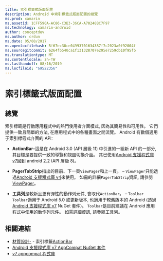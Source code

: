```yaml
---
title: 索引標籤式版面配置
description: Android 中索引標籤式版面配置的總覽
ms.prod: xamarin
ms.assetid: 1CFF590A-AC86-C3B3-36CA-A70248BC7F97
ms.technology: xamarin-android
author: conceptdev
ms.author: crdun
ms.date: 05/08/2017
ms.openlocfilehash: 5f67ec30ce04993701634387f7c2023a0f92004f
ms.sourcegitcommit: 6264fb540ca1f131328707e295e7259cb10f95fb
ms.translationtype: MT
ms.contentlocale: zh-TW
ms.lasthandoff: 08/16/2019
ms.locfileid: "69522356"
---
```

# <a name="tabbed-layouts"></a>索引標籤式版面配置


## <a name="overview"></a>總覽

索引標籤是行動應用程式中的熱門使用者介面模式, 因為其簡易性和可用性。 它們提供一致且簡單的方法, 在應用程式中的各種畫面之間流覽。 Android 有數個適用于索引標籤式介面的 API: 

- **ActionBar**&ndash;這是在 Android 3.0 (API 層級 11) 中引進的一組新 API 的一部分, 其目標是要提供一致的導覽和視圖切換介面。 其已使用[Android 支援程式庫 v7](https://www.nuget.org/packages/Xamarin.Android.Support.v7.AppCompat/)回到 android 2.2 (API 層級 8)。 

- **PagerTabStrip**指出的目前、下一頁`ViewPager`和上一頁。 &ndash; `ViewPager`只能透過[Android 支援程式庫 v4](https://www.nuget.org/packages/Xamarin.Android.Support.v4/)來使用。
     如需的詳細`PagerTabStrip`資訊, 請參閱[ViewPager](~/android/user-interface/controls/view-pager/index.md)。

- **工具列**是較新且更有彈性的動作列元件, 會取代`ActionBar`。 &ndash; `Toolbar` `Toolbar`適用于 Android 5.0 或更新版本, 也適用于較舊版本的 Android (透過[Android 支援程式庫 v7](https://www.nuget.org/packages/Xamarin.Android.Support.v7.AppCompat/) NuGet 套件)。 
    `Toolbar`是目前建議在 Android 應用程式中使用的動作列元件。
    如需詳細資訊, 請參閱[工具列](~/android/user-interface/controls/tool-bar/index.md)。 



## <a name="related-links"></a>相關連結

- [材質設計-](https://material.io/guidelines/components/tabs.html) - 索引標籤[ActionBar](https://developer.android.com/guide/topics/ui/actionbar.html)
- [Android 支援程式庫 v7 AppCompat NuGet 套件](https://www.nuget.org/packages/Xamarin.Android.Support.v7.AppCompat/)
- [v7 appcompat 程式庫](https://developer.android.com/tools/support-library/features.html#v7-appcompat)
